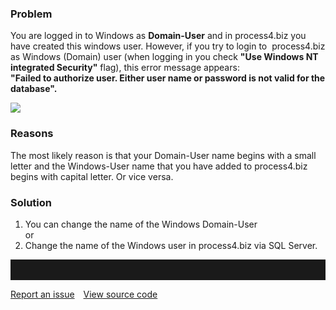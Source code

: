 ### Problem

You are logged in to Windows as **Domain-User** and in process4.biz you
have created this windows user. However, if you try to login to
 process4.biz as Windows (Domain) user (when logging in you check **"Use
Windows NT integrated Security"** flag), this error message appears:  
**"Failed to authorize user. Either user name or password is not valid
for the database".**

![](//images.ctfassets.net/utx1h0gfm1om/6D9TzUoDMA0yWMKoIIsSe0/786cd21338077fd5b0861a14747c9aae/328269.png)

### Reasons

The most likely reason is that your Domain-User name begins with a small
letter and the Windows-User name that you have added to process4.biz
begins with capital letter. Or vice versa.

### Solution

1.  You can change the name of the Windows Domain-User  
    or
2.  Change the name of the Windows user in process4.biz via SQL Server.


<hr style="padding-top:2rem" />
<a href="https://github.com/process4/docs/issues" target="_blank" class="bgw btn btn-primary btn-lg shadow-sm">Report an issue</a>
<a href="https://github.com/process4/docs" target="_blank" class="bgw btn btn-primary btn-lg shadow-sm" style="margin-left:10px;">View source code</a>